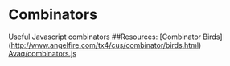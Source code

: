 # Combinators 
Useful Javascript combinators 
##Resources: 
[Combinator Birds] (http://www.angelfire.com/tx4/cus/combinator/birds.html) 
[Avaq/combinators.js](https://gist.github.com/Avaq/1f0636ec5c8d6aed2e45) 
